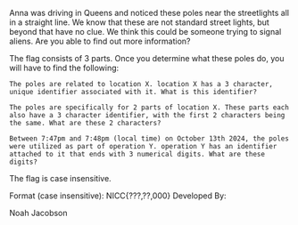 Anna was driving in Queens and noticed these poles near the streetlights all in a straight line. We know that these are not standard street lights, but beyond that have no clue. We think this could be someone trying to signal aliens. Are you able to find out more information?

The flag consists of 3 parts. Once you determine what these poles do, you will have to find the following:

    The poles are related to location X. location X has a 3 character, unique identifier associated with it. What is this identifier?

    The poles are specifically for 2 parts of location X. These parts each also have a 3 character identifier, with the first 2 characters being the same. What are these 2 characters?

    Between 7:47pm and 7:48pm (local time) on October 13th 2024, the poles were utilized as part of operation Y. operation Y has an identifier attached to it that ends with 3 numerical digits. What are these digits?

The flag is case insensitive.

Format (case insensitive): NICC{???,??,000}
Developed By:

Noah Jacobson
